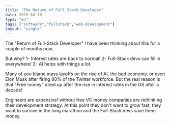 ```yaml
---
title: "The Return of Full Stack Developer"
date: 2025-04-10
type: "en"
tags: ["software","fullstack","web-development"]
layout: "single"
---
```

The "Return of Full-Stack Developer"
I have been thinking about this for a couple of months now.

But why?
1- Interest rates are back to normal!
2- Full-Stack devs can fill in everywhere!
3- AI helps with things a lot.

Many of you blame mass layoffs on the rise of AI, the bad economy, or even Elon Musk after firing 80% of the Twitter workforce. But the real reason is that "Free money" dried up after the rise in interest rates in the US after a decade!

Engineers are expensive! without free VC money companies are rethinking their development strategy. At this point they don't want to grow fast, they want to survive in the long marathon and the Full-Stack devs save them money.
